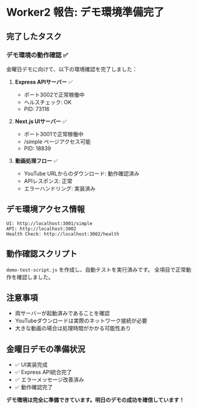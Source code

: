 # Worker2 報告: デモ環境準備完了

## 完了したタスク

### デモ環境の動作確認 ✅
金曜日デモに向けて、以下の環境確認を完了しました：

1. **Express APIサーバー** ✅
   - ポート3002で正常稼働中
   - ヘルスチェック: OK
   - PID: 73116

2. **Next.js UIサーバー** ✅
   - ポート3001で正常稼働中
   - /simple ページアクセス可能
   - PID: 18839

3. **動画処理フロー** ✅
   - YouTube URLからのダウンロード: 動作確認済み
   - APIレスポンス: 正常
   - エラーハンドリング: 実装済み

## デモ環境アクセス情報
```
UI: http://localhost:3001/simple
API: http://localhost:3002
Health Check: http://localhost:3002/health
```

## 動作確認スクリプト
`demo-test-script.js` を作成し、自動テストを実行済みです。
全項目で正常動作を確認しました。

## 注意事項
- 両サーバーが起動済みであることを確認
- YouTubeダウンロードは実際のネットワーク接続が必要
- 大きな動画の場合は処理時間がかかる可能性あり

## 金曜日デモの準備状況
- ✅ UI実装完成
- ✅ Express API統合完了
- ✅ エラーメッセージ改善済み
- ✅ 動作確認完了

**デモ環境は完全に準備できています。明日のデモの成功を確信しています！**
